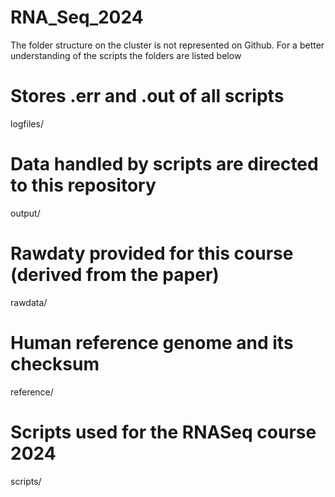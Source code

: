 # RNA_Seq_2024

The folder structure on the cluster is not represented on Github.
For a better understanding of the scripts the folders are listed below

# Stores .err and .out of all scripts
logfiles/
# Data handled by scripts are directed to this repository
output/
# Rawdaty provided for this course (derived from the paper)
rawdata/
# Human reference genome and its checksum
reference/
# Scripts used for the RNASeq course 2024
scripts/
